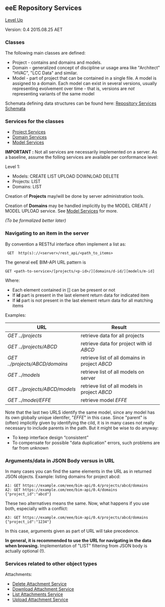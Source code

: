 ## eeE Repository Services ##

[Level Up](../README.md)

Version: 0.4 2015.08.25 AET

### Classes 

The following main classes are defined:

* Project - contains and domains and models.
* Domain - generalized concept of discipline ur usage area like "Architect" "HVAC", "LCC Data" and similar. 
* Model - part of project that can be contained in a single file. A model is assigned to a domain. Each model can exist in several versions, usually representing evolvement over time - that is, versions are *not* representing variants of the same model

Schemata defining data structures can be found here: [Repository Services Schemata](a_schemata/README.md)

### Services for the classes 

* [Project Services](./project_service.md)
* [Domain Services](./domain_service.md)
* [Model Services](./model_service.md)


**IMPORTANT :**
Not all services are necessarily implemented on a server. As a baseline, assume the folling services are available per conformance level:

Level 1:

* Models: CREATE LIST UPLOAD DOWNLOAD DELETE
* Projects: LIST
* Domains: LIST

Creation of  **Projects** may/will be done by server administration tools.

Creation of  **Domains** may be handled implicitly by the MODEL CREATE / MODEL UPLOAD service. See [Model Services](./model_service.md) for more.

*(To be formalized better later)*

### Navigating to an item in the server

By convention a RESTful interface often implement a list as:

```
 GET  http(s)://<server>/rest_api/<path_to_items>
```

The general eeE BIM-API URL pattern is
```
GET <path-to-service>/[projects/<p-id>/][domains/d-id/][models/m-id]
```

Where:

* Each element contained in [] can be present or not
* If **id** part is present in the last element return data for indicated item
* If **id** part is not present in the last element return data for all matching items

Examples:

URL | Result |
--|--|
*GET ../projects* | retrieve data for all projects 
*GET ../projects/ABCD* | retrieve data for project with id *ABCD*
*GET ../projects/ABCD/domains* | retrieve list of all domains in project *ABCD*
*GET ../models*| retrieve list of all models on server
*GET ../projects/ABCD/models* | retrieve list of all models in project *ABCD*
*GET ../model/EFFE* | retrieve model *EFFE* 

Note that the last two URLS identify the same model, since any model has its own globally unique identifer, "*EFFE*" in this case. Since "parent" is (often) implicitly given by identifying the cild, it is in many cases not really necessary to include parents in the path. But it might be wise to  do anyway:

* To keep interface design “consistent”
* To compensate for possible "data duplication" errors, such problems are far from unknown


### Arguments/data in JSON Body versus in URL

In many cases you can find the same elements in the URL as in returned JSON objects. Example: listing domains for project abcd:

```
A1: GET https://example.com/eee/bim-api/0.4/projects/abcd/domains
A2: GET https://example.com/eee/bim-api/0.4/domains  {"project_id":"abcd"}
```

These two alternatives means the same. Now, what happens if you use both, especially with a conflict:

```
A3: GET https://example.com/eee/bim-api/0.4/projects/abcd/domains {"project_id":"1234"}
```
In this case, arguments given as part of URL will take precedence.

**In general, it is recommended to use the URL for navigating in the data when browsing.** Implementation of "LIST" filtering from JSON body is actually optional (!).


### Services related to other object types


Attachments:

* [Delete Attachment Service](delete_attachment_service.md)
* [Download Attachment Service](download_attachment_service.md)
* [List Attachments Service](list_attachment_service.md)
* [Upload Attachment Service](upload_attachment_service.md)





